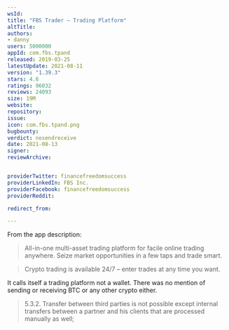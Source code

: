 ```yaml
---
wsId: 
title: "FBS Trader — Trading Platform"
altTitle: 
authors:
- danny
users: 5000000
appId: com.fbs.tpand
released: 2019-03-25
latestUpdate: 2021-08-11
version: "1.39.3"
stars: 4.6
ratings: 96032
reviews: 24093
size: 19M
website: 
repository: 
issue: 
icon: com.fbs.tpand.png
bugbounty: 
verdict: nosendreceive
date: 2021-08-13
signer: 
reviewArchive:


providerTwitter: financefreedomsuccess
providerLinkedIn: FBS Inc.
providerFacebook: financefreedomsuccess
providerReddit: 

redirect_from:

---
```



From the app description:
>All-in-one multi-asset trading platform for facile online trading anywhere. Seize market opportunities in a few taps and trade smart.

>Crypto trading is available 24/7 – enter trades at any time you want.

It calls itself a trading platform not a wallet. There was no mention of sending or receiving BTC or any other crypto either.

>5.3.2. Transfer between third parties is not possible except internal transfers between a partner and his clients that are processed manually as well;
